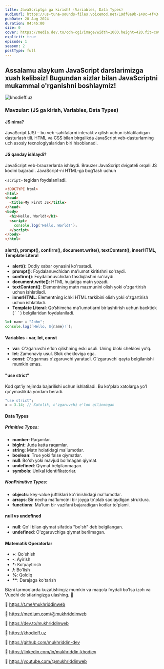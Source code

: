 ```yaml
---
title: JavaScriptga ga kirish! (Variables, Data Types)
audioUrl: https://us-tuna-sounds-files.voicemod.net/19df8e9b-140c-4f43-8c0e-09c162821765-1658350707858.mp3
pubDate: 20 Aug 2024
duration: 04:45:00
size: 0
cover: https://media.dev.to/cdn-cgi/image/width=1000,height=420,fit=cover,gravity=auto,format=auto/https%3A%2F%2Fdev-to-uploads.s3.amazonaws.com%2Fuploads%2Farticles%2Fl7n1gwdtprnmcadljf1y.jpg
explicit: true
episode: 1
season: 2
postType: full
---
```

## Assalamu alaykum **JavaScript** darslarimizga xush kelibsiz! Bugundan sizlar bilan **JavaScriptni** mukammal o'rganishni boshlaymiz!

![khodieff.uz](https://media.dev.to/cdn-cgi/image/width=1000,height=420,fit=cover,gravity=auto,format=auto/https%3A%2F%2Fdev-to-uploads.s3.amazonaws.com%2Fuploads%2Farticles%2Fl7n1gwdtprnmcadljf1y.jpg "khodieff.uz")

### **Mavzular: (JS ga kirish, Variables, Data Types)**

#### **JS nima?**

JavaScript (JS) – bu veb-sahifalarni interaktiv qilish uchun ishlatiladigan dasturlash tili. HTML va CSS bilan birgalikda JavaScript veb-dasturlarning uch asosiy texnologiyalaridan biri hisoblanadi.

#### **JS qanday ishlaydi?**

JavaScript veb-brauzerlarda ishlaydi. Brauzer JavaScript dvigateli orqali JS kodini bajaradi. JavaScript-ni HTML-ga bog’lash uchun 

`<script>` tegidan foydalaniladi.

```html
<!DOCTYPE html>
<html>
<head>
  <title>My First JS</title>
</head>
<body>
  <h1>Hello, World!</h1>
  <script>
    console.log('Hello, World!');
  </script>
</body>
</html>
```

#### **alert(), prompt(), confirm(), document.write(), textContent(), innerHTML, Template Literal**

* **alert()**: Oddiy xabar oynasini ko'rsatadi.
* **prompt()**: Foydalanuvchidan ma'lumot kiritishni so'raydi.
* **confirm()**: Foydalanuvchidan tasdiqlashni so'raydi.
* **document.write()**: HTML hujjatiga matn yozadi.
* **textContent()**: Elementning matn mazmunini olish yoki o'zgartirish uchun ishlatiladi.
* **innerHTML**: Elementning ichki HTML tarkibini olish yoki o'zgartirish uchun ishlatiladi.
* **Template Literal**: Qo’shimcha ma'lumotlarni birlashtirish uchun  backtick ( \` \` ) belgilaridan foydalaniladi.

```javascript
let name = "John";
console.log(`Hello, ${name}!`);
```

#### **Variables - var, let, const**

* **var**: O'zgaruvchi e'lon qilishning eski usuli. Uning bloki cheklovi yo'q.
* **let**: Zamonaviy usul. Blok chekloviga ega.
* **const**: O'zgarmas o'zgaruvchi yaratadi. O'zgaruvchi qayta belgilanishi mumkin emas.

#### **"use strict"**

Kod qat'iy rejimda bajarilishi uchun ishlatiladi. Bu ko'plab xatolarga yo'l qo'ymaslikda yordam beradi.

```javascript
"use strict";
x = 3.14; // Xatolik, o'zgaruvchi e'lon qilinmagan
```

#### **Data Types**

##### **Primitive Types:**

* **number**: Raqamlar.
* **bigInt**: Juda katta raqamlar.
* **string**: Matn holatidagi ma'lumotlar.
* **boolean**: True yoki false qiymatlar.
* **null**: Bo'sh yoki mavjud bo'lmagan qiymat.
* **undefined**: Qiymat belgilanmagan.
* **symbols**: Unikal identifikatorlar.

##### **NonPrimitive Types:**

* **objects**: key-value juftliklari ko'rinishidagi ma'lumotlar.
* **arrays**: Bir necha ma'lumotni bir joyga to'plab saqlaydigan struktura.
* **functions**: Ma'lum bir vazifani bajaradigan kodlar to'plami.

#### **null vs undefined**

* **null**: Qo'l bilan qiymat sifatida "bo'sh" deb belgilangan.
* **undefined**: O'zgaruvchiga qiymat berilmagan.

#### **Matematik Operatorlar**

* **+**: Qo'shish
* **\-**: Ayirish
* **\***: Ko'paytirish
* **/**: Bo'lish
* **%**: Qoldiq
* **\*\***: Darajaga ko'tarish

Bizni tarmoqlarda kuzatishingiz mumkin va maqola foydali bo'lsa izoh va Vuechi do'stlaringizga ulashing. 🫡

🔗 https://t.me/mukhriddinweb

🔗 https://medium.com/@mukhriddinweb

🔗 https://dev.to/mukhriddinweb

🔗 https://khodieff.uz

🔗 https://github.com/mukhriddin-dev

🔗 https://linkedin.com/in/mukhriddin-khodiev

🔗 https://youtube.com/@mukhriddinweb
